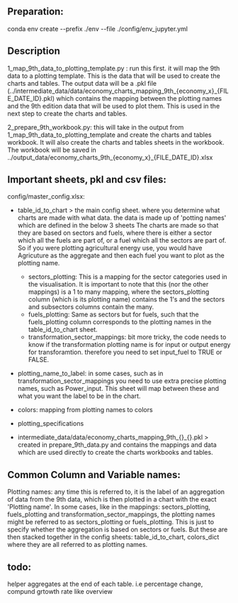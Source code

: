 ## Preparation:
conda env create --prefix ./env --file ./config/env_jupyter.yml

## Description
1_map_9th_data_to_plotting_template.py : run this first. it will map the 9th data to a plotting template. This is the data that will be used to create the charts and tables. The output data will be a .pkl file (../intermediate_data/data/economy_charts_mapping_9th_{economy_x}_{FILE_DATE_ID}.pkl) which contains the mapping between the plotting names and the 9th edition data that will be used to plot them. This is used in the next step to create the charts and tables.

2_prepare_9th_workbook.py: this will take in the output from 1_map_9th_data_to_plotting_template and create the charts and tables workbook. It will also create the charts and tables sheets in the workbook. The workbook will be saved in ../output_data/economy_charts_9th_{economy_x}_{FILE_DATE_ID}.xlsx

## Important sheets, pkl and csv files:
config/master_config.xlsx:
- table_id_to_chart > the main config sheet. where you determine what charts are made with what data. the data is made up of 'potting names' which are defined in the below 3 sheets The charts are made so that they are based on sectors and fuels, where there is either a sector which all the fuels are part of, or a fuel which all the sectors are part of. So if you were plotting agricultural energy use, you would have Agricuture as the aggregate and then each fuel you want to plot as the plotting name. 

    - sectors_plotting: This is a mapping for the sector categories used in the visualisation. It is important to note that this (nor the other mappings) is a 1 to many mapping, where the sectors_plotting column (which is its plotting name) contains the 1's and the sectors and subsectors columns contain the many.
    - fuels_plotting: Same as sectors but for fuels, such that the fuels_plotting column corresponds to the plotting names in the table_id_to_chart sheet.
    - transformation_sector_mappings: bit more tricky, the code needs to know if the transformation plotting name is for input or output energy for transforamtion. therefore you need to set input_fuel to TRUE or FALSE.

- plotting_name_to_label: in some cases, such as in transformation_sector_mappings you need to use extra precise plotting names, such as Power_input. This sheet will map between these and what you want the label to be in the chart. 
- colors: mapping from plotting names to colors
- plotting_specifications

- intermediate_data/data/economy_charts_mapping_9th_{}_{}.pkl > created in prepare_9th_data.py and contains the mappings and data which are used directly to create the charts workbooks and tables.

## Common Column and Variable names:
Plotting names: any time this is referred to, it is the label of an aggregation of data from the 9th data, which is then plotted in a chart with the exact 'Plotting name'. In some cases, like in the mappings: sectors_plotting, fuels_plotting and transformation_sector_mappings, the plotting names might be referred to as sectors_plotting or fuels_plotting. This is just to specify whether the aggregation is based on sectors or fuels. But these are then stacked together in the config sheets: table_id_to_chart, colors_dict where they are all referred to as plotting names.

## todo:
helper aggregates at the end of each table. i.e percentage change, compund grtowth rate like overview





